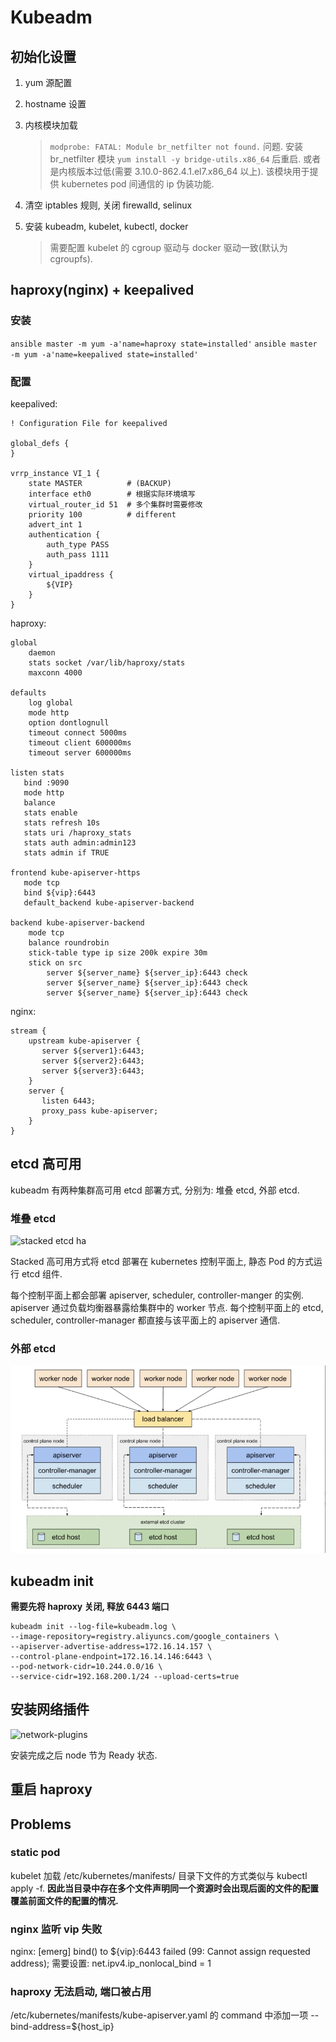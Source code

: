 # Kubeadm

## 初始化设置

1. yum 源配置

2. hostname 设置

3. 内核模块加载
   > `modprobe: FATAL: Module br_netfilter not found.` 问题.
   > 安装 br_netfilter 模块 `yum install -y bridge-utils.x86_64` 后重启.
   > 或者是内核版本过低(需要 3.10.0-862.4.1.el7.x86_64 以上).
   > 该模块用于提供 kubernetes pod 间通信的 ip 伪装功能.

4. 清空 iptables 规则, 关闭 firewalld, selinux

5. 安装 kubeadm, kubelet, kubectl, docker
   > 需要配置 kubelet 的 cgroup 驱动与 docker 驱动一致(默认为 cgroupfs).

## haproxy(nginx) + keepalived

### 安装

`ansible master -m yum -a'name=haproxy state=installed'`
`ansible master -m yum -a'name=keepalived state=installed'`

### 配置

keepalived:

```shell
! Configuration File for keepalived

global_defs {
}

vrrp_instance VI_1 {
    state MASTER          # (BACKUP)
    interface eth0        # 根据实际环境填写
    virtual_router_id 51  # 多个集群时需要修改
    priority 100          # different
    advert_int 1
    authentication {
        auth_type PASS
        auth_pass 1111
    }
    virtual_ipaddress {
        ${VIP}
    }
}
```

haproxy:

```shell
global
    daemon
    stats socket /var/lib/haproxy/stats
    maxconn 4000

defaults
    log global
    mode http
    option dontlognull
    timeout connect 5000ms
    timeout client 600000ms
    timeout server 600000ms

listen stats
   bind :9090
   mode http
   balance
   stats enable
   stats refresh 10s
   stats uri /haproxy_stats
   stats auth admin:admin123
   stats admin if TRUE

frontend kube-apiserver-https
   mode tcp
   bind ${vip}:6443
   default_backend kube-apiserver-backend

backend kube-apiserver-backend
    mode tcp
    balance roundrobin
    stick-table type ip size 200k expire 30m
    stick on src
        server ${server_name} ${server_ip}:6443 check
        server ${server_name} ${server_ip}:6443 check
        server ${server_name} ${server_ip}:6443 check
```

nginx:

```nginx
stream {
    upstream kube-apiserver {
       server ${server1}:6443;
       server ${server2}:6443;
       server ${server3}:6443;
    }
    server {
       listen 6443;
       proxy_pass kube-apiserver;
    }
}
```

## etcd 高可用

kubeadm 有两种集群高可用 etcd 部署方式, 分别为: 堆叠 etcd, 外部 etcd.

### 堆叠 etcd

![stacked etcd ha](./iamges/ha_stacked.png)

Stacked 高可用方式将 etcd 部署在 kubernetes 控制平面上, 静态 Pod 的方式运行 etcd 组件.

每个控制平面上都会部署 apiserver, scheduler, controller-manger 的实例. apiserver 通过负载均衡器暴露给集群中的 worker 节点.
每个控制平面上的 etcd, scheduler, controller-manager 都直接与该平面上的 apiserver 通信.


### 外部 etcd

![external etcd ha](./images/ha_external.png)

## kubeadm init

**需要先将 haproxy 关闭, 释放 6443 端口**

```shell
kubeadm init --log-file=kubeadm.log \
--image-repository=registry.aliyuncs.com/google_containers \
--apiserver-advertise-address=172.16.14.157 \
--control-plane-endpoint=172.16.14.146:6443 \
--pod-network-cidr=10.244.0.0/16 \
--service-cidr=192.168.200.1/24 --upload-certs=true
```

## 安装网络插件

![network-plugins](https://kubernetes.io/docs/concepts/cluster-administration/networking/)

安装完成之后 node 节为 Ready 状态.

## 重启 haproxy

## Problems

### static pod

kubelet 加载 /etc/kubernetes/manifests/ 目录下文件的方式类似与 kubectl apply -f.
**因此当目录中存在多个文件声明同一个资源时会出现后面的文件的配置覆盖前面文件的配置的情况.**

### nginx 监听 vip 失败

nginx: [emerg] bind() to ${vip}:6443 failed (99: Cannot assign requested address);
需要设置: net.ipv4.ip_nonlocal_bind = 1

### haproxy 无法启动, 端口被占用

/etc/kubernetes/manifests/kube-apiserver.yaml 的 command 中添加一项 --bind-address=${host_ip}